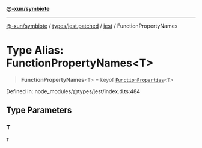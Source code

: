 [**@-xun/symbiote**](../../../../../README.md)

***

[@-xun/symbiote](../../../../../README.md) / [types/jest.patched](../../../README.md) / [jest](../README.md) / FunctionPropertyNames

# Type Alias: FunctionPropertyNames\<T\>

> **FunctionPropertyNames**\<`T`\> = keyof [`FunctionProperties`](FunctionProperties.md)\<`T`\>

Defined in: node\_modules/@types/jest/index.d.ts:484

## Type Parameters

### T

`T`
